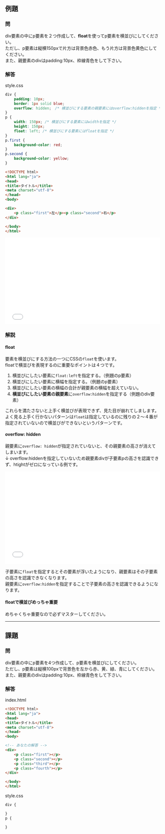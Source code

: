 ## 例題

### 問
div要素の中にp要素を２つ作成して、**float**を使ってp要素を横並びにしてください。  
ただし、p要素は縦横150pxで片方は背景色赤色、もう片方は背景色黄色にしてください。  
また、親要素のdivはpadding:10px、枠線青色をして下さい。

### 解答
style.css
```css
div {
	padding: 10px;
	border: 1px solid blue;
	overflow: hidden;　/* 横並びにする要素の親要素にはoverflow:hiddenを指定 */
}
p {
	width: 150px; /* 横並びにする要素にはwidthを指定 */
	height: 150px;
	float: left; /* 横並びにする要素にはfloatを指定 */
}
p.first {
	background-color: red;
}
p.second {
	background-color: yellow;
}

```

```html
<!DOCTYPE html>
<html lang="ja">
<head>
<title>タイトル</title>
<meta charset="utf-8">
</head>
<body>

<div>
	<p class="first">左</p><p class="second">右</p>
</div>

</body>
</html>
```

<iframe width="100%" height="280" src="//jsfiddle.net/nL8rp5jv/2/embedded/result,html,css/" allowfullscreen="allowfullscreen" frameborder="0"></iframe>

### 解説

#### float
要素を横並びにする方法の一つにCSSの`float`を使います。  
floatで横並びを表現するのに重要なポイントは４つです。
1. 横並びにしたい要素に`float:left`を指定する。（例題のp要素）
1. 横並びにしたい要素に横幅を指定する。（例題のp要素）
1. 横並びにしたい要素の横幅の合計が親要素の横幅を超えていない。
1. **横並びにしたい要素の親要素**に`overflow:hidden`を指定する（例題のdiv要素）

これらを満たさないと上手く横並びが表現できず、見た目が崩れてしまします。  
よく見る上手く行かないパターンは`float`は指定しているのに残りの２〜４番が指定されていないので横並びができないというパターンです。

#### overflow: hidden
親要素に`overflow: hidden`が指定されていないと、その親要素の高さが消えてしまいます。  
↓ overflow:hiddenを指定していないため親要素divが子要素pの高さを認識できず、htightがゼロになっている例です。
<iframe width="100%" height="300" src="//jsfiddle.net/nL8rp5jv/5/embedded/result,html,css/" allowfullscreen="allowfullscreen" frameborder="0"></iframe>

子要素に`float`を指定するとその要素が浮いたようになり、親要素はその子要素の高さを認識できなくなります。  
親要素に`overflow:hidden`を指定することで子要素の高さを認識できるようになります。

#### floatで横並びめっちゃ重要
めちゃくちゃ重要なので必ずマスターしてください。

---

## 課題

### 問
div要素の中にp要素を4つ作成して、p要素を横並びにしてください。  
ただし、p要素は縦横100pxで背景色を左から赤、黄、緑、青にしてください。  
また、親要素のdivはpadding:10px、枠線青色をして下さい。

### 解答

index.html
```html
<!DOCTYPE html>
<html lang="ja">
<head>
<title>タイトル</title>
<meta charset="utf-8">
</head>
<body>

<!-- あなたの解答 -->
<div>
	<p class="first"></p>
	<p class="second"></p>
	<p class="third"></p>
	<p class="fourth"></p>
</div>

</body>
</html>
```

style.css

```css
div {

}
p {

}

```

<script language="heredocument" id="default_html"><!-- あなたの解答 -->
<div>
<p class="first"></p>
<p class="second"></p>
<p class="third"></p>
<p class="fourth"></p>
</div>
</script>
<script>
var default_html = document.getElementById("default_html").text;
</script>

<script language="heredocument" id="default_css">/\* あなたの解答 \*/
</script>
<script>
var default_css = document.getElementById("default_css").text;
</script>